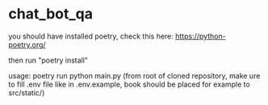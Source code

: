 # chat_bot_qa
you should have installed poetry, check this here:
https://python-poetry.org/

then run "poetry install"

usage:
poetry run python main.py (from root of cloned repository, make ure to fill .env file like in .env.example, book should be placed for example to src/static/)